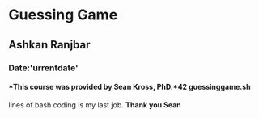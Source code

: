 # Guessing Game
## Ashkan Ranjbar
### Date:\'urrentdate\'
#### *This course was provided by Sean Kross, PhD.*42 guessinggame.sh
 lines of bash coding is my last job. 
 **Thank you Sean** 